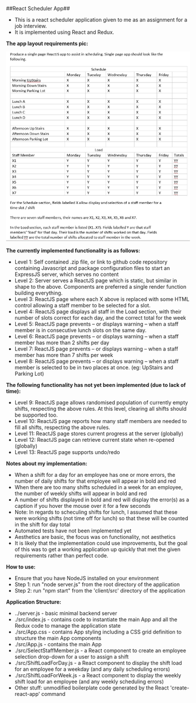 ##React Scheduler App##

* This is a react scheduler application given to me as an assignment for a job interview. 
* It is implemented using React and Redux.

**The app layout requirements pic:**

![App layout picture](https://raw.githubusercontent.com/kmeixner/react-scheduler/master/client/AppLookInstructions.jpg)

**The currently implemented functionality is as follows:**

* Level 1: Self contained .zip file, or link to github code repository containing Javascript and package configuration files to start an ExpressJS server, which serves no content
* Level 2: Server serves a ReactJS page which is static, but similar in shape to the above. Components are preferred a single render function building everything.
* Level 3: ReactJS page where each X above is replaced with some HTML control allowing a staff member to be selected for a slot.
* Level 4: ReactJS page displays all staff in the Load section, with their number of slots correct for each day, and the correct total for the week
* Level 5: ReactJS page prevents – or displays warning – when a staff member is in consecutive lunch slots on the same day.
* Level 6: ReactJS page prevents – or displays warning – when a staff member has more than 2 shifts per day
* Level 7: ReactJS page prevents – or displays warning – when a staff member has more than 7 shifts per week
* Level 8: ReactJS page prevents – or displays warning – when a staff member is selected to be in two places at once. (eg: UpStairs and Parking Lot)

**The following functionality has not yet been implemented (due to lack of time):**

* Level 9: ReactJS page allows randomised population of currently empty shifts, respecting the above rules. At this level, clearing all shifts should be supported too.
* Level 10: ReactJS page reports how many staff members are needed to fill all shifts, respecting the above rules.
* Level 11: ReactJS page stores current progress at the server (globally)
* Level 12: ReactJS page can retrieve current state when re-opened (globally)
* Level 13: ReactJS page supports undo/redo

**Notes about my implementation:**

* When a shift for a day for an employee has one or more errors, the number of daily shifts for that employee will appear in bold and red
* When there are too many shifts scheduled in a week for an employee, the number of weekly shifts will appear in bold and red
* A number of shifts displayed in bold and red will display the error(s) as a caption if you hover the mouse over it for a few seconds
* Note: In regards to scheculing shifts for lunch, I assumed that these were working shifts (not time off for lunch) so that these will be counted in the shift for day total
* Automated tests have not been implemented yet
* Aesthetics are basic, the focus was on functionality, not aesthetics
* It is likely that the implementation could use improvements, but the goal of this was to get a working application up quickly that met the given requirements rather than perfect code.

**How to use:**

* Ensure that you have NodeJS installed on your environment
* Step 1: run "node server.js" from the root directory of the application
* Step 2: run "npm start" from the 'client/src' directory of the application

**Application Structure:**

* ../server.js - basic minimal backend server
* ./src/index.js - contains code to instantiate the main App and all the Redux code to manage the application state
* ./src/App.css - contains App styling including a CSS grid definition to structure the main App components
* ./src/App.js - contains the main App 
* ./src/SelectStaffMember.js - a React component to create an employee selection drop-down for a user to assign a shift
* ./src/ShiftLoadForDay.js - a React component to display the shift load for an employee for a weekday (and any daily scheduling errors)
* ./src/ShiftLoadForWeek.js - a React component to display the weekly shift load for an employee (and any weekly scheduling errors)
* Other stuff: unmodified boilerplate code generated by the React 'create-react-app' command
